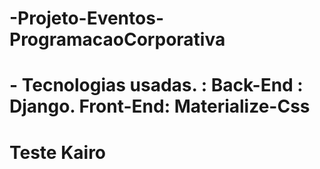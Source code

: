 # -Projeto-Eventos-ProgramacaoCorporativa
# - Tecnologias usadas. : Back-End : Django.  Front-End: Materialize-Css 
#	Teste Kairo
